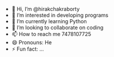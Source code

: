 - 👋 Hi, I’m @hirakchakraborty
- 👀 I’m interested in developing programs
- 🌱 I’m currently learning Python
- 💞️ I’m looking to collaborate on coding
- 📫 How to reach me 7478107725
- 😄 Pronouns: He
- ⚡ Fun fact: ...

<!---
hirakchakraborty/hirakchakraborty is a ✨ special ✨ repository because its `README.md` (this file) appears on your GitHub profile.
You can click the Preview link to take a look at your changes.
--->
